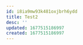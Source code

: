 ```yaml
---
id: i8ia9mw93k481oxjbrh6ydd
title: Test2
desc: ''
updated: 1677515186997
created: 1677515186997
---
```

